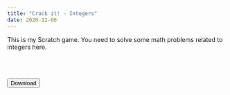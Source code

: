 ```yaml
---
title: "Crack it! - Integers"
date: 2020-12-06
---
```

This is my Scratch game. You need to solve some math problems related to integers here.

<link rel="stylesheet" href="https://cdnjs.cloudflare.com/ajax/libs/font-awesome/4.7.0/css/font-awesome.min.css">
<link rel="stylesheet" href="https://theawesomecoder05.github.io/archives/assets/download.css">
<br>
<br>
<br>

<div class="center">
<button onclick="window.location.href='http://theawesomecoder05.github.io/archives/Web%20Browser%20Application/WebBrowser-20201206T142317Z-001.zip';" class="btn"><i class="fa fa-download"></i> Download</button>
  </div>

  

